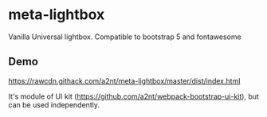 # meta-lightbox

Vanilla Universal lightbox.
Compatible to bootstrap 5 and fontawesome

## Demo

https://rawcdn.githack.com/a2nt/meta-lightbox/master/dist/index.html

It's module of UI kit (https://github.com/a2nt/webpack-bootstrap-ui-kit), but can be used independently.
